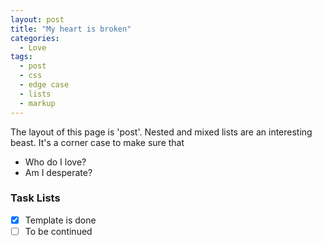 ```yaml
---
layout: post
title: "My heart is broken"
categories:
  - Love
tags:
  - post
  - css
  - edge case
  - lists
  - markup
---
```

The layout of this page is 'post'. 
Nested and mixed lists are an interesting beast. It's a corner case to make sure that

* Who do I love? 
* Am I desperate? 

### Task Lists

- [x] Template is done 
- [ ] To be continued
